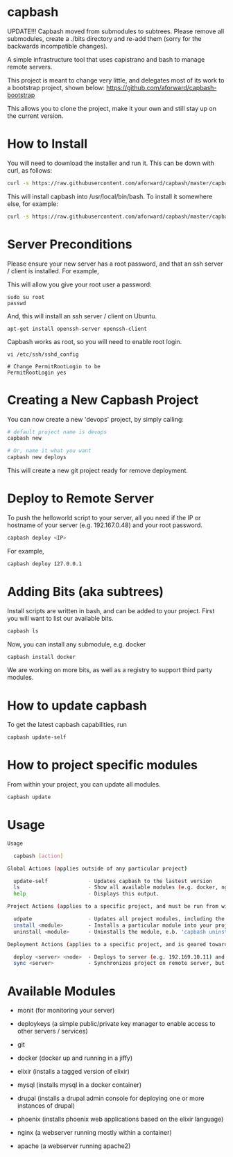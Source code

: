 capbash
=======

UPDATE!!! Capbash moved from submodules to subtrees.  Please remove all submodules, create a ./bits directory and re-add them (sorry for the backwards incompatible changes).

A simple infrastructure tool that uses capistrano and bash to manage remote servers.

This project is meant to change very little, and delegates most of its work to a bootstrap project, shown below:
https://github.com/aforward/capbash-bootstrap

This allows you to clone the project, make it your own and still stay up on the current version.

# How to Install #

You will need to download the installer and run it.  This can be down with curl, as follows:

```bash
curl -s https://raw.githubusercontent.com/aforward/capbash/master/capbash-installer | bash
```

This will install capbash into /usr/local/bin/bash.  To install it somewhere else, for example:

```bash
curl -s https://raw.githubusercontent.com/aforward/capbash/master/capbash-installer | bash -s -- --path ~/.bin
```

# Server Preconditions #

Please ensure your new server has a root password, and that an ssh server / client is installed.  For example,

This will allow you give your root user a password:

```
sudo su root
passwd
```

And, this will install an ssh server / client on Ubuntu.

```
apt-get install openssh-server openssh-client
```

Capbash works as root, so you will need to enable root login.
```
vi /etc/ssh/sshd_config

# Change PermitRootLogin to be
PermitRootLogin yes
```


# Creating a New Capbash Project #

You can now create a new 'devops' project, by simply calling:

```bash
# default project name is devops
capbash new

# Or, name it what you want
capbash new deploys
```

This will create a new git project ready for remove deployment.


# Deploy to Remote Server #

To push the helloworld script to your server, all you need if the IP or hostname of your server (e.g. 192.167.0.48) and your root password.

```bash
capbash deploy <IP>
```

For example,

```bash
capbash deploy 127.0.0.1
```

# Adding Bits (aka subtrees) #

Install scripts are written in bash, and can be added to your project. First you will want to list our available bits.

```bash
capbash ls
```

Now, you can install any submodule, e.g. docker

```bash
capbash install docker
```

We are working on more bits, as well as a registry to support third party modules.

# How to update capbash #

To get the latest capbash capabilities, run

```bash
capbash update-self
```

# How to project specific modules #

From within your project, you can update all modules.

```bash
capbash update
```

Usage
=====

```bash
Usage

  capbash [action]

Global Actions (applies outside of any particular project)

  update-self             - Updates capbash to the lastest version
  ls                      - Show all available modules (e.g. docker, nginx)
  help                    - Displays this output.

Project Actions (applies to a specific project, and must be run from within that project)

  udpate                  - Updates all project modules, including the capbash bootstrap
  install <module>        - Installs a particular module into your project, e.g. 'capbash install docker'
  uninstall <module>      - Uninstalls the module, e.b. 'capbash uninstall nginx'

Deployment Actions (applies to a specific project, and is geared towards running things on remote servers)

  deploy <server> <node>  - Deploys to server (e.g. 192.169.10.11) and node (install scripts located in ./nodes directory)
  sync <server>           - Synchronizes project on remote server, but does not install / configure the node

```

Available Modules
=====

 * monit (for monitoring your server)
 * deploykeys (a simple public/private key manager to enable access to other servers / services)
 * git
 * docker (docker up and running in a jiffy)
 * elixir (installs a tagged version of elixir)

 * mysql (installs mysql in a docker container)

 * drupal (installs a drupal admin console for deploying one or more instances of drupal)
 * phoenix (installs phoenix web applications based on the elixir language)
 * nginx (a webserver running mostly within a container)
 * apache (a webserver running apache2)

